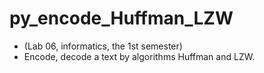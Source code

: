 # py_encode_Huffman_LZW
- (Lab 06, informatics, the 1st semester)
- Encode, decode a text by algorithms Huffman and LZW.
